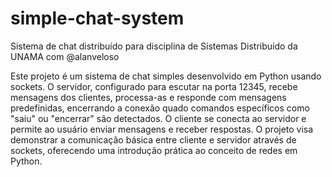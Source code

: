 # simple-chat-system
Sistema de chat distribuído para disciplina de Sistemas Distribuído da UNAMA com @alanveloso

  Este projeto é um sistema de chat simples desenvolvido em Python usando sockets. O servidor, configurado para escutar na porta 12345, recebe mensagens dos clientes, processa-as e responde com mensagens predefinidas, encerrando a conexão quado comandos específicos como "saiu" ou "encerrar" são detectados. O cliente se conecta ao servidor e permite ao usuário enviar mensagens e receber respostas. O projeto visa demonstrar a comunicação básica entre cliente e servidor através de sockets, oferecendo uma introdução prática ao conceito de redes em Python.
